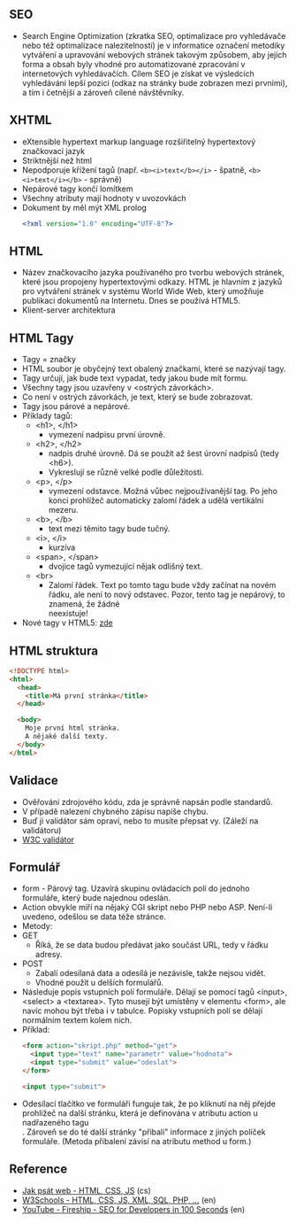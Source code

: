 ## SEO
-	Search Engine Optimization (zkratka SEO, optimalizace pro vyhledávače nebo též optimalizace nalezitelnosti) je v informatice označení metodiky vytváření a upravování webových stránek takovým způsobem, aby jejich forma a obsah byly vhodné pro automatizované zpracování v internetových vyhledávačích. Cílem SEO je získat ve výsledcích vyhledávání lepší pozici (odkaz na stránky bude zobrazen mezi prvními), a tím i četnější a zároveň cílené návštěvníky.

## XHTML
-	eXtensible hypertext markup language rozšiřitelný hypertextový značkovací jazyk
-	Striktnější než html
  -	Nepodporuje křížení tagů (např. `<b><i>text</b></i>` - špatně, `<b><i>text</i></b>` - správně)
  -	Nepárové tagy končí lomítkem
  -	Všechny atributy mají hodnoty v uvozovkách
  -	Dokument by měl mýt XML prolog
    ```xml
    <?xml version="1.0" encoding="UTF-8"?> 
    ```

## HTML
-	Název značkovacího jazyka používaného pro tvorbu webových stránek, které jsou propojeny hypertextovými odkazy. HTML je hlavním z jazyků pro vytváření stránek v systému World Wide Web, který umožňuje publikaci dokumentů na Internetu. Dnes se používá HTML5.
-	Klient-server architektura


## HTML Tagy
-	Tagy = značky
-	HTML soubor je obyčejný text obalený značkami, které se nazývají tagy.
-	Tagy určují, jak bude text vypadat, tedy jakou bude mít formu.
-	Všechny tagy jsou uzavřeny v <ostrých závorkách>.
-	Co není v ostrých závorkách, je text, který se bude zobrazovat.
-	Tagy jsou párové a nepárové.
-	Příklady tagů:
  	- \<h1>, \</h1>
      - vymezení nadpisu první úrovně.
  	- \<h2>, \</h2>
      - nadpis druhé úrovně. Dá se použít až šest úrovní nadpisů (tedy \<h6>).
      - Vykreslují se různě velké podle důležitosti.
  	- \<p>, \</p>
      - vymezení odstavce. Možná vůbec nejpoužívanější tag. Po jeho konci prohlížeč automaticky zalomí řádek a udělá vertikální mezeru.
  	- \<b>, \</b>
      - text mezi těmito tagy bude tučný.
  	- \<i>, \</i>
      - kurzíva
  	- \<span>, \</span>
      - dvojice tagů vymezující nějak odlišný text.
  	- \<br>
      - Zalomí řádek. Text po tomto tagu bude vždy začínat na novém řádku, ale není to nový odstavec. Pozor, tento tag je nepárový, to znamená, že žádné </br> neexistuje!
- Nové tagy v HTML5: [zde](https://www.tutorialspoint.com/html5/html5_new_tags.htm)

## HTML struktura
```HTML
<!DOCTYPE html>
<html>
  <head>
    <title>Má první stránka</title>
  </head>

  <body>
    Moje první html stránka.
    A nějaké další texty.
  </body>
</html>
```

## Validace
-	Ověřování zdrojového kódu, zda je správně napsán podle standardů.
-	V případě nalezení chybného zápisu napíše chybu.
-	Buď ji validátor sám opraví, nebo to musíte přepsat vy. (Záleží na validátoru)
-	[W3C validátor](https://validator.w3.org/)

## Formulář
-	form - Párový tag. Uzavírá skupinu ovládacích polí do jednoho formuláře, který bude najednou odeslán.
-	Action obvykle míří na nějaký CGI skript nebo PHP nebo ASP. Není-li uvedeno, odešlou se data téže stránce.
-	Metody:
  - GET
    - Říká, že se data budou předávat jako součást URL, tedy v řádku adresy.
  - POST
    - Zabalí odesílaná data a odesílá je nezávisle, takže nejsou vidět.
    - Vhodné použít u delších formulářů.
- Následuje popis vstupních polí formuláře. Dělají se pomocí tagů \<input>, \<select> a \<textarea>. Tyto musejí být umístěny v elementu \<form>, ale navíc mohou být třeba i v tabulce. Popisky vstupních polí se dělají normálním textem kolem nich.
- Příklad:
  ```HTML
  <form action="skript.php" method="get">
    <input type="text" name="parametr" value="hodnota">
    <input type="submit" value="odeslat">
  </form>

  <input type="submit">
  ```
- Odesílací tlačítko ve formuláři funguje tak, že po kliknutí na něj přejde prohlížeč na další stránku, která je definována v atributu action u nadřazeného tagu <form>. Zároveň se do té další stránky "přibalí" informace z jiných políček formuláře. (Metoda přibalení závisí na atributu method u form.)

## Reference
* [Jak psát web - HTML, CSS, JS](https://www.jakpsatweb.cz/) (cs)
* [W3Schools - HTML, CSS, JS, XML, SQL, PHP, ...](https://www.w3schools.com/) (en)
* [YouTube - Fireship - SEO for Developers in 100 Seconds](https://youtu.be/-B58GgsehKQ) (en)
